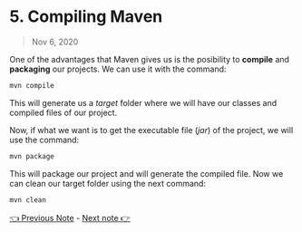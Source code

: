 # 5. Compiling Maven

> Nov 6, 2020

One of the advantages that Maven gives us is the posibility to **compile** and **packaging** our projects. We can use it with the command:

```sh
mvn compile
```
This will generate us a *target* folder where we will have our classes and compiled files of our project.

Now, if what we want is to get the executable file (*jar*) of the project, we will use the command:

```sh
mvn package
```
This will package our project and will generate the compiled file. Now we can clean our target folder using the next command:

```sh
mvn clean
```

[👈 Previous Note](/Docs/Phase%201/Miguel/4.%20Using%20Maven.md) - [Next note 👉](/Docs/Phase%201/Miguel/6.%20The%20POM.md)